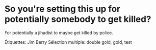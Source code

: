 # So you're setting this up for potentially somebody to get killed?
For potentially a jihadist to maybe get killed by police.

Étiquettes: Jim Berry
Sélection multiple: double gold, gold, test